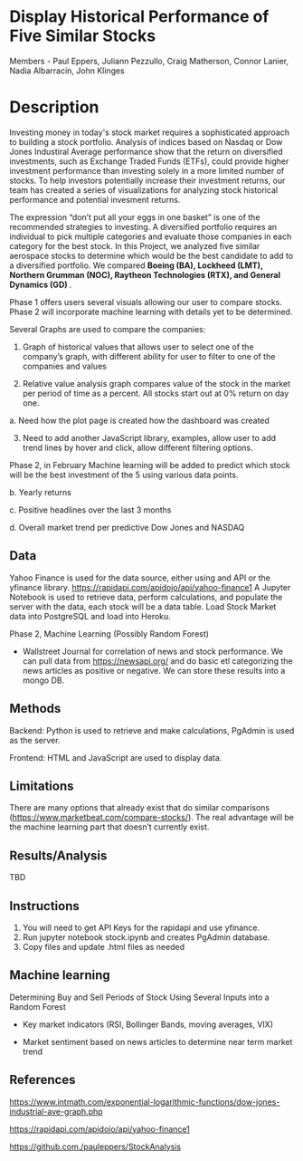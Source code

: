 # Display Historical Performance of Five Similar Stocks

Members - Paul Eppers, Juliann Pezzullo, Craig Matherson, Connor Lanier, Nadia Albarracin, John Klinges

# Description
Investing money in today's stock market requires a sophisticated approach to building a stock portfolio. Analysis of indices based on Nasdaq or Dow Jones Industiral Average performance show that the return on diversified investments, such as Exchange Traded Funds (ETFs), could provide higher investment performance than investing solely in a more limited number of stocks. To help investors potentially increase their investment returns, our team has created a series of visualizations for analyzing stock historical performance and potential invesment returns. 

The expression “don’t put all your eggs in one basket” is one of the recommended strategies to investing. A diversified portfolio requires an individual to pick multiple categories and evaluate those companies in each category for the best stock. In this Project, we analyzed five similar aerospace stocks to determine which would be the best candidate to add to a diversified portfolio. We compared <strong> Boeing (BA), Lockheed (LMT), Northern Grumman (NOC), Raytheon Technologies (RTX), and General Dynamics (GD) </strong>. 

Phase 1 offers users several visuals allowing our user to compare stocks. Phase 2 will incorporate machine learning with details yet to be determined. 

Several Graphs are used to compare the companies:
1. Graph of historical values that allows user to select one of the company’s graph, with different ability for user to filter to one of the companies and values

2. Relative value analysis graph compares value of the stock in the market per period of time as a percent. All stocks start out at 0% return on day one.

a. Need how the plot page is created how the dashboard was created

3. Need to add another JavaScript library, examples, allow user to add trend lines by hover and click, allow different filtering options.  

Phase 2, in February Machine learning will be added to predict which stock will be the best investment of the 5 using various data points. 

b. Yearly returns

c. Positive headlines over the last 3 months

d. Overall market trend per predictive Dow Jones and NASDAQ

## Data
Yahoo Finance is used for the data source, either using and API or the yfinance library. 
	https://rapidapi.com/apidojo/api/yahoo-finance1
A Jupyter Notebook is used to retrieve data, perform calculations, and populate the server with the data, each stock will be a data table. Load Stock Market data into PostgreSQL and load into Heroku. 

Phase 2, Machine Learning (Possibly Random Forest)
* Wallstreet Journal for correlation of news and stock performance. We can pull data from https://newsapi.org/ and do basic etl categorizing the news articles as positive or negative. We can store these results into a mongo DB.  

## Methods     
Backend: Python is used to retrieve and make calculations, PgAdmin is used as the server.

Frontend: HTML and JavaScript are used to display data.

## Limitations
There are many options that already exist that do similar comparisons (https://www.marketbeat.com/compare-stocks/). The real advantage will be the machine learning part that doesn’t currently exist.

## Results/Analysis
TBD


## Instructions
1. You will need to get API Keys for the rapidapi and use yfinance.
2. Run jupyter notebook stock.ipynb and creates PgAdmin database.
3. Copy files and update .html files as needed

## Machine learning
Determining Buy and Sell Periods of Stock Using Several Inputs into a Random Forest

* Key market indicators (RSI, Bollinger Bands, moving averages, VIX)

* Market sentiment based on news articles to determine near term market trend


## References
https://www.intmath.com/exponential-logarithmic-functions/dow-jones-industrial-ave-graph.php

https://rapidapi.com/apidojo/api/yahoo-finance1

https://github.com./pauleppers/StockAnalysis


